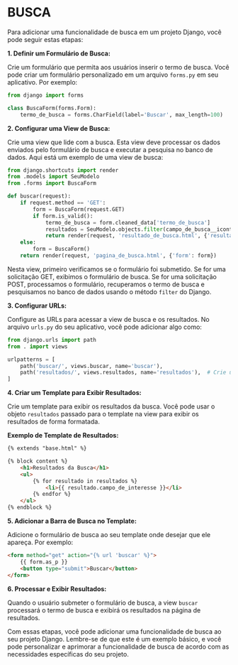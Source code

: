 # BUSCA
Para adicionar uma funcionalidade de busca em um projeto Django, você pode seguir estas etapas:

**1. Definir um Formulário de Busca:**

Crie um formulário que permita aos usuários inserir o termo de busca. Você pode criar um formulário personalizado em um arquivo `forms.py` em seu aplicativo. Por exemplo:

```python
from django import forms

class BuscaForm(forms.Form):
    termo_de_busca = forms.CharField(label='Buscar', max_length=100)
```

**2. Configurar uma View de Busca:**

Crie uma view que lide com a busca. Esta view deve processar os dados enviados pelo formulário de busca e executar a pesquisa no banco de dados. Aqui está um exemplo de uma view de busca:

```python
from django.shortcuts import render
from .models import SeuModelo
from .forms import BuscaForm

def buscar(request):
    if request.method == 'GET':
        form = BuscaForm(request.GET)
        if form.is_valid():
            termo_de_busca = form.cleaned_data['termo_de_busca']
            resultados = SeuModelo.objects.filter(campo_de_busca__icontains=termo_de_busca)
            return render(request, 'resultado_de_busca.html', {'resultados': resultados})
    else:
        form = BuscaForm()
    return render(request, 'pagina_de_busca.html', {'form': form})
```

Nesta view, primeiro verificamos se o formulário foi submetido. Se for uma solicitação GET, exibimos o formulário de busca. Se for uma solicitação POST, processamos o formulário, recuperamos o termo de busca e pesquisamos no banco de dados usando o método `filter` do Django.

**3. Configurar URLs:**

Configure as URLs para acessar a view de busca e os resultados. No arquivo `urls.py` do seu aplicativo, você pode adicionar algo como:

```python
from django.urls import path
from . import views

urlpatterns = [
    path('buscar/', views.buscar, name='buscar'),
    path('resultados/', views.resultados, name='resultados'),  # Crie uma view de resultados, se necessário
]
```

**4. Criar um Template para Exibir Resultados:**

Crie um template para exibir os resultados da busca. Você pode usar o objeto `resultados` passado para o template na view para exibir os resultados de forma formatada.

**Exemplo de Template de Resultados:**

```html
{% extends "base.html" %}

{% block content %}
    <h1>Resultados da Busca</h1>
    <ul>
        {% for resultado in resultados %}
            <li>{{ resultado.campo_de_interesse }}</li>
        {% endfor %}
    </ul>
{% endblock %}
```

**5. Adicionar a Barra de Busca no Template:**

Adicione o formulário de busca ao seu template onde desejar que ele apareça. Por exemplo:

```html
<form method="get" action="{% url 'buscar' %}">
    {{ form.as_p }}
    <button type="submit">Buscar</button>
</form>
```

**6. Processar e Exibir Resultados:**

Quando o usuário submeter o formulário de busca, a view `buscar` processará o termo de busca e exibirá os resultados na página de resultados.

Com essas etapas, você pode adicionar uma funcionalidade de busca ao seu projeto Django. Lembre-se de que este é um exemplo básico, e você pode personalizar e aprimorar a funcionalidade de busca de acordo com as necessidades específicas do seu projeto.